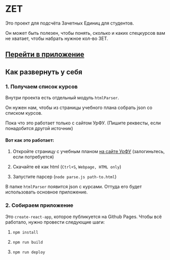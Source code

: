 # ZET

Это проект для подсчёта Зачетных Единиц для студентов.

Он может быть полезен, чтобы понять, сколько и каких спецкурсов вам не хватает, чтобы набрать нужное кол-во ЗЕТ.

## [Перейти в приложение](https://creewick.github.io/zet/)

## Как развернуть у себя

### 1. Получаем список курсов

Внутри проекта есть отдельный модуль `htmlParser`.

Он нужен нам, чтобы из страницы учебного плана собрать json со списком курсов.

Пока что это работает только с сайтом УрФУ. (Пишите реквесты, если понадобится другой источник)

#### Вот как это работает:

1. Откройте страницу с учебным планом [на сайте УрФУ](https://istudent.urfu.ru/s/curriculum/) (залогиньтесь, если потребуется)

2. Скачайте её как html (`Ctrl+S`, `Webpage, HTML only`)

3. Запустите парсер (`node parse.js path-to.html`)

В папке `htmlParser` появится json с курсами. Оттуда его будет использовать основное приложение.

### 2. Собираем приложение

Это `create-react-app`, которое публикуется на Github Pages. Чтобы всё работало, нужно провести следующие шаги:

1. `npm install`

2. `npm run build`

3. `npm run deploy`
